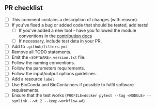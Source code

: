 <!--
# nf-core/modules pull request

Many thanks for contributing to nf-core/modules!

Please fill in the appropriate checklist below (delete whatever is not relevant).
These are the most common things requested on pull requests (PRs).

Remember that PRs should be made against the master branch.

Learn more about contributing: [CONTRIBUTING.md](https://github.com/nf-core/modules/tree/master/.github/CONTRIBUTING.md)
-->

## PR checklist

- [ ] This comment contains a description of changes (with reason).
- [ ] If you've fixed a bug or added code that should be tested, add tests!
    - [ ] If you've added a new tool - have you followed the module conventions in the [contribution docs](https://github.com/nf-core/modules/tree/master/.github/CONTRIBUTING.md)
    - [ ] If necessary, include test data in your PR.
- [ ] Add to `.github/filters.yml` 
- [ ] Remove all TODO statements.
- [ ] Emit the `<SOFTWARE>.version.txt` file.
- [ ] Follow the naming conventions.
- [ ] Follow the parameters requirements.
- [ ] Follow the input/output options guidelines.
- [ ] Add a resource `label`
- [ ] Use BioConda and BioContainers if possible to fulfil software requirements.
- [ ] Ensure that the test works (`PROFILE=docker pytest --tag <MODULE> --symlink --wt 2 --keep-workflow-wd`)

